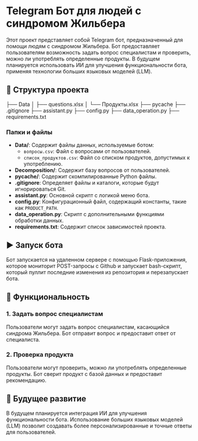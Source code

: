 # Telegram Бот для людей с синдромом Жильбера

Этот проект представляет собой Telegram бот, предназначенный для помощи людям с синдромом Жильбера. Бот предоставляет пользователям возможность задать вопрос специалистам и проверить, можно ли употреблять определенные продукты. В будущем планируется использовать ИИ для улучшения функциональности бота, применяя технологии больших языковых моделей (LLM).

## 📁 Структура проекта

├── Data
│ ├── questions.xlsx
│ └── Продукты.xlsx
├── pycache
├── .gitignore
├── assistant.py
├── config.py
├── data_operation.py
├── requirements.txt

### Папки и файлы

- **Data/**: Содержит файлы данных, используемые ботом:
  - `вопросы.csv`: Файл с вопросами от пользователей.
  - `список_продуктов.csv`: Файл со списком продуктов, допустимых к употреблению.
- **Decomposition/**: Содержит базу вопросов от пользователей.
- **__pycache__/**: Содержит скомпилированные Python файлы.
- **.gitignore**: Определяет файлы и каталоги, которые будут игнорироваться Git.
- **assistant.py**: Основной скрипт с логикой меню бота.
- **config.py**: Конфигурационный файл, содержащий константы, такие как `PRODUCT_PATH`.
- **data_operation.py**: Скрипт с дополнительными функциями обработки данных.
- **requirements.txt**: Содержит список зависимостей проекта.

## ▶️ Запуск бота
Бот запускается на удаленном сервере с помощью Flask-приложения, которое мониторит POST-запросы с Github и запускает bash-скрипт, который пуллит последние изменения из репозитория и перезапускает бота.
## 🔧 Функциональность
### 1. Задать вопрос специалистам
Пользователи могут задать вопрос специалистам, касающийся синдрома Жильбера. Бот отправит вопрос и предоставит ответ от специалиста.

### 2. Проверка продукта
Пользователи могут проверить, можно ли употреблять определенные продукты. Бот сверит продукт с базой данных и предоставит рекомендацию.

## 🌟 Будущее развитие
В будущем планируется интеграция ИИ для улучшения функциональности бота. Использование больших языковых моделей (LLM) позволит создавать более персонализированные и точные ответы для пользователей.
